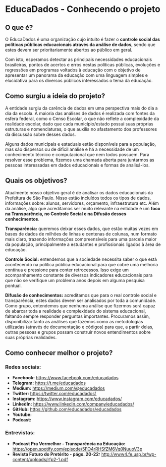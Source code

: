 # EducaDados - Conhecendo o projeto

## O que é?
O EducaDados é uma organização cujo intuito é fazer o **controle social das políticas públicas educacionais através da análise de dados**, sendo que estes devem ser prioritariamente abertos ao público em geral.

Com isto, esperamos detectar as principais necessidades educacionais brasileiras, pontos de acertos e erros nestas políticas públicas, evoluções e regressões em programas voltados à educação com o objetivo de apresentar um panorama da educação com uma linguagem simples e elucidativa para os diversos públicos interessados o tema da educação.	

## Como surgiu a ideia do projeto?
A entidade surgiu da carência de dados em uma perspectiva mais do dia a dia da escola. A maioria das análises de dados é realizada com fontes da esfera federal, como o Censo Escolar, o que não reflete a complexidade da realidade escolar, dado que cada município/estado possui suas próprias estruturas e nomenclaturas, o que auxilia no afastamento dos professores da discussão sobre desses dados.

Alguns dados municipais e estaduais estão disponíveis para a população, mas são dispersos ou de difícil análise e há a necessidade de um conhecimento técnico e computacional que nem todos possuem. Para resolver esse problema, fizemos uma chamada aberta para juntarmos as pessoas interessadas em dados educacionais e formas de analisá-los.

## Quais os objetivos?
Atualmente nosso objetivo geral é de analisar os dados educacionais da Prefeitura de São Paulo. Nisso estão incluídos todos os tipos de dados, informações sobre: alunos, servidores, orçamento, infraestrutura etc. Além da análise, algo que acreditamos ser muito relevante na entidade é um **foco na Transparência, no Controle Social e na Difusão desses conhecimentos**.
 
**Transparência:** queremos deixar esses dados, que estão muitas vezes em bases de dados de milhões de linhas e centenas de colunas, num formato mais claro, trazendo informações compreensíveis para uma parcela maior da população, principalmente a estudantes e profissionais ligados à àrea de educação.

**Controle Social:** entendemos que a sociedade necessita saber o que está acontecendo na política pública educacional para que cobre uma melhoria contínua e pressione para conter retrocessos. Isso exige um acompanhamento constante de diversos indicadores educacionais para que não se verifique um problema anos depois em alguma pesquisa pontual.

**Difusão de conhecimentos:** acreditamos que para o real controle social e transparência, estes dados devem ser analisados por toda a comunidade. Como grupo, entendemos que nenhuma análise que fizermos será capaz de abarcar toda a realidade e complexidade do sistema educacional, faltando sempre responder perguntas importantes. Procuramos assim, disponibilizar tanto as análises que fazemos como as metodologias utilizadas (através de documentação e códigos) para que, a partir delas, outras pessoas e grupos possam construir novos entendimentos sobre suas próprias realidades.

## Como conhecer melhor o projeto?

### Redes sociais:
* **Facebook:** https://www.facebook.com/educadados
* **Telegram:** https://t.me/educadados
* **Medium:** https://medium.com/@educadados
* **Twitter:** https://twitter.com/educadados1
* **Instagram:** https://www.instagram.com/educadados/
* **LinkedIn:** https://www.linkedin.com/company/educadados/
* **GitHub:** https://github.com/educadados/educadados
* **Youtube:**
* **Podcast:**

### Entrevistas:
* **Podcast Pra Vermelhor - Transparência na Educação:** https://open.spotify.com/episode/5FO4rRHSfZM6Vq0NuuoV3p
* **Revista Futuro do Pretérito - págs. 20-22:** http://www4.fe.usp.br/wp-content/uploads/rfp2-1.pdf
